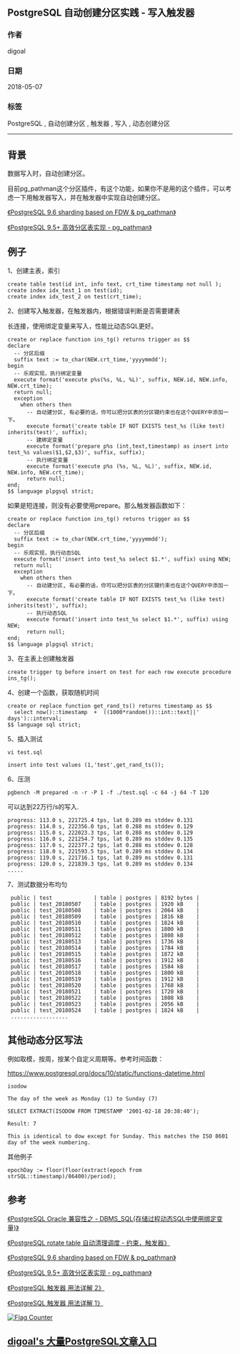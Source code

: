 ## PostgreSQL 自动创建分区实践 - 写入触发器    
                                                           
### 作者                                                           
digoal                                                           
                                                           
### 日期                                                           
2018-05-07                                                         
                                                           
### 标签                                                           
PostgreSQL , 自动创建分区 , 触发器 , 写入 , 动态创建分区      
                                                           
----                                                           
                                                           
## 背景        
数据写入时，自动创建分区。  
  
目前pg_pathman这个分区插件，有这个功能，如果你不是用的这个插件，可以考虑一下用触发器写入，并在触发器中实现自动创建分区。  
  
[《PostgreSQL 9.6 sharding based on FDW & pg_pathman》](../201610/20161027_01.md)    
  
[《PostgreSQL 9.5+ 高效分区表实现 - pg_pathman》](../201610/20161024_01.md)    
  
## 例子  
  
1、创建主表，索引  
  
```  
create table test(id int, info text, crt_time timestamp not null );  
create index idx_test_1 on test(id);  
create index idx_test_2 on test(crt_time);  
```  
  
2、创建写入触发器，在触发器内，根据错误判断是否需要建表  
  
长连接，使用绑定变量来写入，性能比动态SQL更好。  
  
```  
create or replace function ins_tg() returns trigger as $$  
declare  
  -- 分区后缀  
  suffix text := to_char(NEW.crt_time,'yyyymmdd');  
begin  
  -- 乐观实现，执行绑定变量  
  execute format('execute p%s(%s, %L, %L)', suffix, NEW.id, NEW.info, NEW.crt_time);  
  return null;  
  exception   
    when others then  
      -- 自动建分区, 有必要的话，你可以把分区表的分区键约束也在这个QUERY中添加一下。  
      execute format('create table IF NOT EXISTS test_%s (like test) inherits(test)', suffix);  
      -- 建绑定变量  
      execute format('prepare p%s (int,text,timestamp) as insert into test_%s values($1,$2,$3)', suffix, suffix);  
      -- 执行绑定变量  
      execute format('execute p%s (%s, %L, %L)', suffix, NEW.id, NEW.info, NEW.crt_time);  
      return null;  
end;  
$$ language plpgsql strict;  
```  
  
如果是短连接，则没有必要使用prepare。那么触发器函数如下：  
  
```  
create or replace function ins_tg() returns trigger as $$  
declare  
  -- 分区后缀  
  suffix text := to_char(NEW.crt_time,'yyyymmdd');  
begin  
  -- 乐观实现，执行动态SQL  
  execute format('insert into test_%s select $1.*', suffix) using NEW;  
  return null;  
  exception   
    when others then  
      -- 自动建分区, 有必要的话，你可以把分区表的分区键约束也在这个QUERY中添加一下。  
      execute format('create table IF NOT EXISTS test_%s (like test) inherits(test)', suffix);  
      -- 执行动态SQL  
      execute format('insert into test_%s select $1.*', suffix) using NEW;  
      return null;  
end;  
$$ language plpgsql strict;  
```  
  
3、在主表上创建触发器  
  
```  
create trigger tg before insert on test for each row execute procedure ins_tg();  
```  
  
4、创建一个函数，获取随机时间  
  
  
```  
create or replace function get_rand_ts() returns timestamp as $$  
  select now()::timestamp  +  ((1000*random())::int::text||' days')::interval;            
$$ language sql strict;  
```  
  
5、插入测试  
  
```  
vi test.sql  
  
insert into test values (1,'test',get_rand_ts());  
```  
  
6、压测  
  
```  
pgbench -M prepared -n -r -P 1 -f ./test.sql -c 64 -j 64 -T 120  
```  
  
可以达到22万行/s的写入.  
  
```  
progress: 113.0 s, 221725.4 tps, lat 0.289 ms stddev 0.131  
progress: 114.0 s, 222356.0 tps, lat 0.288 ms stddev 0.129  
progress: 115.0 s, 222023.3 tps, lat 0.288 ms stddev 0.129  
progress: 116.0 s, 221254.7 tps, lat 0.289 ms stddev 0.135  
progress: 117.0 s, 222377.2 tps, lat 0.288 ms stddev 0.128  
progress: 118.0 s, 221593.5 tps, lat 0.289 ms stddev 0.134  
progress: 119.0 s, 221716.1 tps, lat 0.289 ms stddev 0.131  
progress: 120.0 s, 221839.3 tps, lat 0.289 ms stddev 0.134  
.....  
```  
  
7、测试数据分布均匀  
  
```  
 public | test             | table | postgres | 8192 bytes |   
 public | test_20180507    | table | postgres | 1920 kB    |   
 public | test_20180508    | table | postgres | 2064 kB    |   
 public | test_20180509    | table | postgres | 1816 kB    |   
 public | test_20180510    | table | postgres | 1824 kB    |   
 public | test_20180511    | table | postgres | 1800 kB    |   
 public | test_20180512    | table | postgres | 1808 kB    |   
 public | test_20180513    | table | postgres | 1736 kB    |   
 public | test_20180514    | table | postgres | 1784 kB    |   
 public | test_20180515    | table | postgres | 1872 kB    |   
 public | test_20180516    | table | postgres | 1912 kB    |   
 public | test_20180517    | table | postgres | 1584 kB    |   
 public | test_20180518    | table | postgres | 1800 kB    |   
 public | test_20180519    | table | postgres | 1912 kB    |   
 public | test_20180520    | table | postgres | 1768 kB    |   
 public | test_20180521    | table | postgres | 1720 kB    |   
 public | test_20180522    | table | postgres | 1808 kB    |   
 public | test_20180523    | table | postgres | 2056 kB    |   
 public | test_20180524    | table | postgres | 1824 kB    |   
 ..................  
```  
  
## 其他动态分区写法  
例如取模，按周，按某个自定义周期等。参考时间函数：  
  
https://www.postgresql.org/docs/10/static/functions-datetime.html  
  
```  
isodow  
  
The day of the week as Monday (1) to Sunday (7)  
  
SELECT EXTRACT(ISODOW FROM TIMESTAMP '2001-02-18 20:38:40');  
  
Result: 7  
  
This is identical to dow except for Sunday. This matches the ISO 8601 day of the week numbering.  
```  
  
其他例子  
  
```  
epochDay := floor(floor(extract(epoch from strSQL::timestamp)/86400)/period);  
```  
  
## 参考  
[《PostgreSQL Oracle 兼容性之 - DBMS_SQL(存储过程动态SQL中使用绑定变量)》](../201803/20180323_02.md)    
  
[《PostgreSQL rotate table 自动清理调度 - 约束，触发器》](../201803/20180311_06.md)    
  
[《PostgreSQL 9.6 sharding based on FDW & pg_pathman》](../201610/20161027_01.md)    
  
[《PostgreSQL 9.5+ 高效分区表实现 - pg_pathman》](../201610/20161024_01.md)    
  
[《PostgreSQL 触发器 用法详解 2》](../201303/20130311_02.md)    
  
[《PostgreSQL 触发器 用法详解 1》](../201303/20130311_01.md)    
  
<a rel="nofollow" href="http://info.flagcounter.com/h9V1"  ><img src="http://s03.flagcounter.com/count/h9V1/bg_FFFFFF/txt_000000/border_CCCCCC/columns_2/maxflags_12/viewers_0/labels_0/pageviews_0/flags_0/"  alt="Flag Counter"  border="0"  ></a>  
  
  
  
  
  
  
## [digoal's 大量PostgreSQL文章入口](https://github.com/digoal/blog/blob/master/README.md "22709685feb7cab07d30f30387f0a9ae")
  
